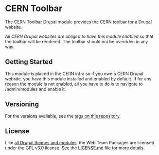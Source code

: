 # CERN Toolbar

The CERN Toolbar Drupal module provides the CERN toolbar for a Drupal website.

*All CERN Drupal websites are obliged to have this module enabled* so that the
toolbar will be rendered. The toolbar should not be overriden in any way.

## Getting Started

This module is placed in the CERN infra so if you own a CERN Drupal website, you
have this module installed and enabled by default. If for any reason the module
is not enabled, all you have to do is to navigate to /admin/modules and enable 
it.

## Versioning

For the versions available, see the [tags on this repository](https://gitlab.cern.ch/web-team/drupal/public/d8/modules/cern-toolbar). 

## License

Like [all Drupal themes and modules](https://www.drupal.org/about/licensing), the
Web Team Packages are licensed under the GPL v3.0 license. See the [LICENSE.md](LICENSE.md)
file for more details.